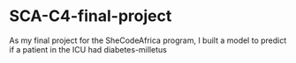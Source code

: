 # SCA-C4-final-project
As my final project for the SheCodeAfrica program, I built a model to predict if a patient in the ICU had diabetes-milletus
